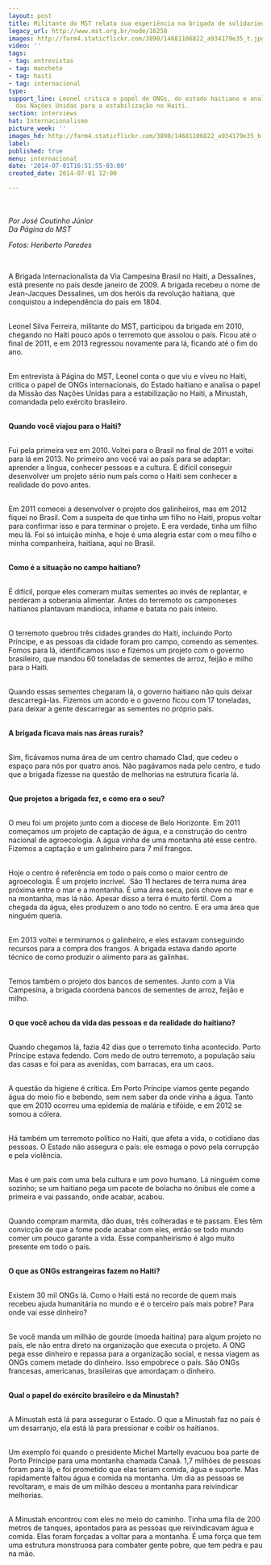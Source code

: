```yaml
---
layout: post
title: Militante do MST relata sua experiência na brigada de solidariedade ao Haiti
legacy_url: http://www.mst.org.br/node/16258
images: http://farm4.staticflickr.com/3890/14681106822_a934179e35_t.jpg
video: ''
tags:
- tag: entrevistas
- tag: manchete
- tag: haiti
- tag: internacional
type: 
support_line: Leonel critica o papel de ONGs, do estado haitiano e analisa a Missão
  das Nações Unidas para a estabilização no Haiti.
section: interviews
hat: Internacionalismo
picture_week: ''
images_hd: http://farm4.staticflickr.com/3890/14681106822_a934179e35_b.jpg
label: 
published: true
menu: internacional
date: '2014-07-01T16:51:55-03:00'
created_date: 2014-07-01 12:00

---
```

<p><img alt="" src="http://www.mst.org.br/sites/default/files/Heriberto_Paredes-LR-82.jpg" style="margin: 10px;"></p><p><em>Por José Coutinho Júnior<br>Da Página do MST</em></p><p><em>Fotos: Heriberto Paredes</em></p><div>&nbsp;</div><p>A Brigada Internacionalista da Via Campesina Brasil no Haiti, a Dessalines, está presente no país desde janeiro de 2009. A brigada recebeu o nome de Jean-Jacques Dessalines, um dos heróis da revolução haitiana, que conquistou a independência do país em 1804.&nbsp;</p><p><br>Leonel Silva Ferreira, militante do MST, participou da brigada em 2010, chegando no Haiti pouco após o terremoto que assolou o país. Ficou até o final de 2011, e em 2013 regressou novamente para lá, ficando até o fim do ano.</p><p><br>Em entrevista à Página do MST, Leonel conta o que viu e viveu no Haiti, critica o papel de ONGs internacionais, do Estado haitiano e analisa o papel da Missão das Nações Unidas para a estabilização no Haiti, a Minustah, comandada pelo exército brasileiro.</p><p><br><strong>Quando você viajou para o Haiti?</strong></p><p><br>Fui pela primeira vez em 2010. Voltei para o Brasil no final de 2011 e voltei para lá em 2013. No primeiro ano você vai ao país para se adaptar: aprender a língua, conhecer pessoas e a cultura. É difícil conseguir desenvolver um projeto sério num país como o Haiti sem conhecer a realidade do povo antes.</p><p><br>Em 2011 comecei a desenvolver o projeto dos galinheiros, mas em 2012 fiquei no Brasil. Com a suspeita de que tinha um filho no Haiti, propus voltar para confirmar isso e para terminar o projeto. E era verdade, tinha um filho meu lá. Foi só intuição minha, e hoje é uma alegria estar com o meu filho e minha companheira, haitiana, aqui no Brasil.&nbsp;</p><p><br><strong>Como é a situação no campo haitiano?</strong></p><p><br>É difícil, porque eles comeram muitas sementes ao invés de replantar, e perderam a soberania alimentar. Antes do terremoto os camponeses haitianos plantavam mandioca, inhame e batata no país inteiro.&nbsp;</p><p><br>O terremoto quebrou três cidades grandes do Haiti, incluindo Porto Príncipe, e as pessoas da cidade foram pro campo, comendo as sementes. Fomos para lá, identificamos isso e fizemos um projeto com o governo brasileiro, que mandou 60 toneladas de sementes de arroz, feijão e milho para o Haiti.&nbsp;</p><p><br><img alt="" src="http://www.mst.org.br/sites/default/files/A-Heriberto_Paredes-LR-84.jpg" style="margin: 10px; float: right;">Quando essas sementes chegaram lá, o governo haitiano não quis deixar descarregá-las. Fizemos um acordo e o governo ficou com 17 toneladas, para deixar a gente descarregar as sementes no próprio país.</p><p><br><strong>A brigada ficava mais nas áreas rurais?</strong></p><p><br>Sim, ficávamos numa área de um centro chamado Clad, que cedeu o espaço para nós por quatro anos. Não pagávamos nada pelo centro, e tudo que a brigada fizesse na questão de melhorias na estrutura ficaria lá.&nbsp;</p><p><br><strong>Que projetos a brigada fez, e como era o seu?&nbsp;</strong></p><p><br>O meu foi um projeto junto com a diocese de Belo Horizonte. Em 2011 começamos um projeto de captação de água, e a construção do centro nacional de agroecologia. A água vinha de uma montanha até esse centro. Fizemos a captação e um galinheiro para 7 mil frangos.&nbsp;</p><p><br>Hoje o centro é referência em todo o país como o maior centro de agroecologia. É um projeto incrível. &nbsp;São 11 hectares de terra numa área próxima entre o mar e a montanha. É uma área seca, pois chove no mar e na montanha, mas lá não. Apesar disso a terra é muito fértil. Com a chegada da água, eles produzem o ano todo no centro. E era uma área que ninguém queria.</p><p><br>Em 2013 voltei e terminamos o galinheiro, e eles estavam conseguindo recursos para a compra dos frangos. A brigada estava dando aporte técnico de como produzir o alimento para as galinhas.&nbsp;</p><p><br>Temos também o projeto dos bancos de sementes. Junto com a Via Campesina, a brigada coordena bancos de sementes de arroz, feijão e milho.</p><p><br><strong>O que você achou da vida das pessoas e da realidade do haitiano?&nbsp;</strong></p><p><br>Quando chegamos lá, fazia 42 dias que o terremoto tinha acontecido. Porto Príncipe estava fedendo. Com medo de outro terremoto, a população saiu das casas e foi para as avenidas, com barracas, era um caos.</p><p><br>A questão da higiene é crítica. Em Porto Príncipe víamos gente pegando água do meio fio e bebendo, sem nem saber da onde vinha a água. Tanto que em 2010 ocorreu uma epidemia de malária e tifóide, e em 2012 se somou a cólera.</p><p><br>Há também um terremoto político no Haiti, que afeta a vida, o cotidiano das pessoas. O Estado não assegura o país: ele esmaga o povo pela corrupção e pela violência.&nbsp;</p><p><br>Mas é um país com uma bela cultura e um povo humano. Lá ninguém come sozinho; se um haitiano pega um pacote de bolacha no ônibus ele come a primeira e vai passando, onde acabar, acabou.&nbsp;</p><p><br>Quando compram marmita, dão duas, três colheradas e te passam. Eles têm convicção de que a fome pode acabar com eles, então se todo mundo comer um pouco garante a vida. Esse companheirismo é algo muito presente em todo o país.</p><p><br><strong>O que as ONGs estrangeiras fazem no Haiti?</strong></p><p><br>Existem 30 mil ONGs lá. Como o Haiti está no recorde de quem mais recebeu ajuda humanitária no mundo e é o terceiro país mais pobre? Para onde vai esse dinheiro?&nbsp;</p><p><br>Se você manda um milhão de gourde (moeda haitina) para algum projeto no país, ele não entra direto na organização que executa o projeto. A ONG pega esse dinheiro e repassa para a organização social, e nessa viagem as ONGs comem metade do dinheiro. Isso empobrece o país. São ONGs francesas, americanas, brasileiras que amordaçam o dinheiro.&nbsp;</p><p><br><strong>Qual o papel do exército brasileiro e da Minustah?</strong></p><p><br>A Minustah está lá para assegurar o Estado. O que a Minustah faz no país é um desarranjo, ela está lá para pressionar e coibir os haitianos.&nbsp;</p><p><br>Um exemplo foi quando o presidente Michel Martelly evacuou boa parte de Porto Príncipe para uma montanha chamada Canaã. 1,7 milhões de pessoas foram para lá, e foi prometido que elas teriam comida, água e suporte. Mas rapidamente faltou água e comida na montanha. Um dia as pessoas se revoltaram, e mais de um milhão desceu a montanha para reivindicar melhorias.</p><p><br>A Minustah encontrou com eles no meio do caminho. Tinha uma fila de 200 metros de tanques, apontados para as pessoas que reivindicavam água e comida. Elas foram forçadas a voltar para a montanha. É uma força que tem uma estrutura monstruosa para combater gente pobre, que tem pedra e pau na mão.&nbsp;</p><div>&nbsp;</div>

